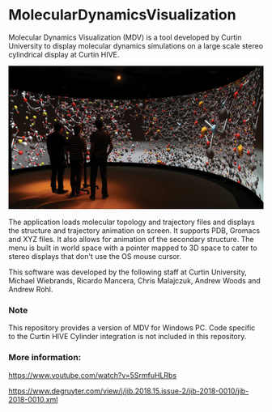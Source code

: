 # MolecularDynamicsVisualization

Molecular Dynamics Visualization (MDV) is a tool developed by Curtin University to display molecular dynamics simulations on a large scale stereo cylindrical display at Curtin HIVE.

![MDV on HIVE Cylinder Display](Docs/Images/MDVHIVECylinder.jpg)

The application loads molecular topology and trajectory files and displays the structure and trajectory animation on screen. It supports PDB, Gromacs and XYZ files. It also allows for animation of the secondary structure. The menu is built in world space with a pointer mapped to 3D space to cater to stereo displays that don't use the OS mouse cursor.

This software was developed by the following staff at Curtin University, Michael Wiebrands, Ricardo Mancera, Chris Malajczuk, Andrew  Woods and Andrew Rohl.

### Note

This repository provides a version of MDV for Windows PC. Code specific to the Curtin HIVE Cylinder integration is not included in this repository.

### More information:

https://www.youtube.com/watch?v=5SrmfuHLRbs

https://www.degruyter.com/view/j/jib.2018.15.issue-2/jib-2018-0010/jib-2018-0010.xml
